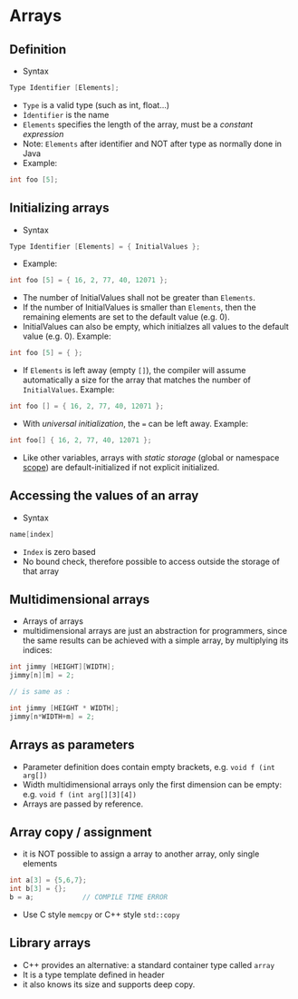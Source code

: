 # Arrays

## Definition
- Syntax
```C++
Type Identifier [Elements];
```
- `Type` is a valid type (such as int, float...)
- `Ìdentifier` is the name
- `Elements` specifies the length of the array, must be a *constant expression*
- Note: `Elements` after identifier and NOT after type as normally done in Java
- Example:
```C++
int foo [5];
```

## Initializing arrays
- Syntax
```C++
Type Identifier [Elements] = { InitialValues };
```
- Example:
```C++
int foo [5] = { 16, 2, 77, 40, 12071 }; 
```
- The number of InitialValues shall not be greater than `Elements`.
- If the number of InitialValues is smaller than `Elements`, then the remaining elements are set to the default value (e.g. 0).
- InitialValues can also be empty, which initialzes all values to the default value (e.g. 0). Example:
```C++
int foo [5] = { }; 
```
- If `Elements` is left away (empty `[]`), the compiler will assume automatically a size for the array that matches the number of `InitialValues`. Example:
```C++
int foo [] = { 16, 2, 77, 40, 12071 };
```
- With *universal initialization*, the `=` can be left away. Example:
```C++
int foo[] { 16, 2, 77, 40, 12071 };
```
- Like other variables, arrays with *static storage* (global or namespace [scope](scope.md)) are default-initialized if not explicit initialized.

## Accessing the values of an array
- Syntax
```C++
name[index]
```
- `Index` is zero based
- No bound check, therefore possible to access outside the storage of that array

## Multidimensional arrays
- Arrays of arrays
- multidimensional arrays are just an abstraction for programmers, since the same results can be achieved with a simple array, by multiplying its indices:
```C++
int jimmy [HEIGHT][WIDTH];
jimmy[n][m] = 2;

// is same as :

int jimmy [HEIGHT * WIDTH];
jimmy[n*WIDTH+m] = 2;
```

## Arrays as parameters
- Parameter definition does contain empty brackets, e.g. `void f (int arg[])`
- Width multidimensional arrays only the first dimension can be empty: e.g. `void f (int arg[][3][4])`
- Arrays are passed by reference.

## Array copy / assignment
- it is NOT possible to assign a array to another array, only single elements
```C++
int a[3] = {5,6,7};
int b[3] = {};
b = a;            // COMPILE TIME ERROR
```
- Use C style `memcpy` or C++ style `std::copy`

## Library arrays
- C++ provides an alternative: a standard container type called `array`
- It is a type template defined in header <array>
- it also knows its size and supports deep copy.